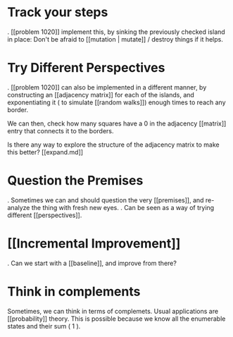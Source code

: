 
# Track your steps

. [[problem 1020]] implement this, by sinking the previously checked island in place: Don't be afraid to [[mutation | mutate]] / destroy things
    if it helps.

# Try Different Perspectives

. [[problem 1020]] can also be implemented in a different manner, by constructing an [[adjacency matrix]] for each of the islands, and exponentiating it ( to simulate [[random walks]]) enough times to reach any border.

We can then, check how many squares have a 0 in the adjacency [[matrix]] entry that connects it to the borders.

Is there any way to explore the structure of the adjacency matrix to make this better? [[expand.md]]

# Question the Premises

. Sometimes we can and should question the very [[premises]], and re-analyze the thing with fresh new eyes.
. Can be seen as a way of trying different [[perspectives]].

# [[Incremental Improvement]]

. Can we start with a [[baseline]], and improve from there?

# Think in complements

Sometimes, we can think in terms of complemets. Usual applications are [[probability]] theory. This is possible because we know all the enumerable states and their sum ( 1 ).
